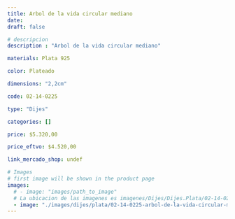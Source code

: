 ```yaml
---
title: Arbol de la vida circular mediano
date: 
draft: false

# descripcion
description : "Arbol de la vida circular mediano"

materials: Plata 925

color: Plateado

dimensions: "2,2cm"

code: 02-14-0225

type: "Dijes"

categories: []

price: $5.320,00

price_eftvo: $4.520,00

link_mercado_shop: undef

# Images
# first image will be shown in the product page
images:
  # - image: "images/path_to_image"
  # La ubicacion de las imagenes es imagenes/Dijes/Dijes.Plata/02-14-0225-arbol-de-la-vida-circular-mediano
  - image: "./images/dijes/plata/02-14-0225-arbol-de-la-vida-circular-mediano.JPG"
---
```

